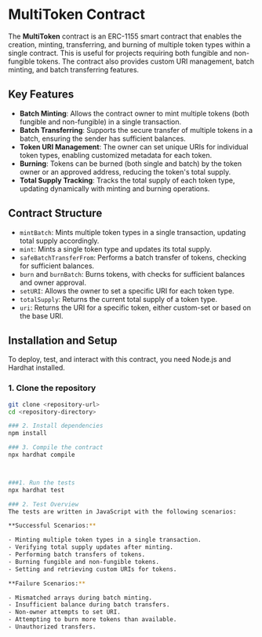 # MultiToken Contract

The **MultiToken** contract is an ERC-1155 smart contract that enables the creation, minting, transferring, and burning of multiple token types within a single contract. This is useful for projects requiring both fungible and non-fungible tokens. The contract also provides custom URI management, batch minting, and batch transferring features.

## Key Features

- **Batch Minting**: Allows the contract owner to mint multiple tokens (both fungible and non-fungible) in a single transaction.
- **Batch Transferring**: Supports the secure transfer of multiple tokens in a batch, ensuring the sender has sufficient balances.
- **Token URI Management**: The owner can set unique URIs for individual token types, enabling customized metadata for each token.
- **Burning**: Tokens can be burned (both single and batch) by the token owner or an approved address, reducing the token's total supply.
- **Total Supply Tracking**: Tracks the total supply of each token type, updating dynamically with minting and burning operations.

## Contract Structure

- `mintBatch`: Mints multiple token types in a single transaction, updating total supply accordingly.
- `mint`: Mints a single token type and updates its total supply.
- `safeBatchTransferFrom`: Performs a batch transfer of tokens, checking for sufficient balances.
- `burn` and `burnBatch`: Burns tokens, with checks for sufficient balances and owner approval.
- `setURI`: Allows the owner to set a specific URI for each token type.
- `totalSupply`: Returns the current total supply of a token type.
- `uri`: Returns the URI for a specific token, either custom-set or based on the base URI.

## Installation and Setup

To deploy, test, and interact with this contract, you need Node.js and Hardhat installed.

### 1. Clone the repository

```bash
git clone <repository-url>
cd <repository-directory>

### 2. Install dependencies
npm install

### 3. Compile the contract
npx hardhat compile



###1. Run the tests
npx hardhat test

### 2. Test Overview
The tests are written in JavaScript with the following scenarios:

**Successful Scenarios:**

- Minting multiple token types in a single transaction.
- Verifying total supply updates after minting.
- Performing batch transfers of tokens.
- Burning fungible and non-fungible tokens.
- Setting and retrieving custom URIs for tokens.

**Failure Scenarios:**

- Mismatched arrays during batch minting.
- Insufficient balance during batch transfers.
- Non-owner attempts to set URI.
- Attempting to burn more tokens than available.
- Unauthorized transfers.